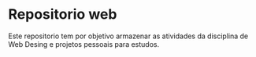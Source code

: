# Repositorio web
Este repositorio tem por objetivo armazenar as atividades da disciplina de Web Desing e projetos pessoais para estudos.
